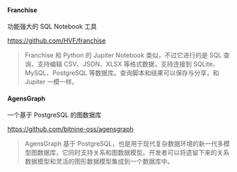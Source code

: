 #### Franchise
功能强大的 SQL Notebook 工具

https://github.com/HVF/franchise

> Franchise 和 Python 的 Jupiter Notebook 类似，不过它进行的是 SQL 查询，支持编辑 CSV、JSON、XLSX 等格式数据，支持连接到 SQLite、MySQL、PostgreSQL 等数据库。查询脚本和结果可以保存与分享，和 Jupiter 一模一样。


#### AgensGraph
一个基于 PostgreSQL 的图数据库

https://github.com/bitnine-oss/agensgraph

> AgensGraph 基于 PostgreSQL，也是用于现代复杂数据环境的新一代多模型图数据库，它同时支持关系和图数据模型。开发者可以将遗留下来的关系数据模型和灵活的图形数据模型集成到一个数据库中。
